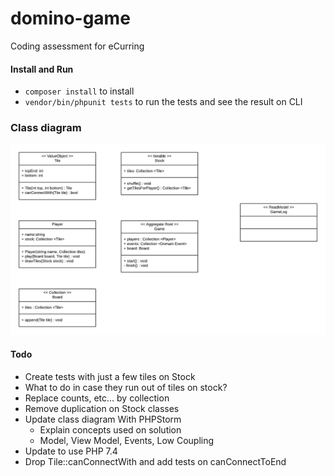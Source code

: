 # domino-game
Coding assessment for eCurring

#### Install and Run
- `composer install` to install
- `vendor/bin/phpunit tests` to run the tests and see the result on CLI

### Class diagram

<img src="docs/class-diagram.png"  alt="Class diagram"/>

#### Todo
- Create tests with just a few tiles on Stock
- What to do in case they run out of tiles on stock?
- Replace counts, etc... by collection
- Remove duplication on Stock classes
- Update class diagram With PHPStorm
    - Explain concepts used on solution
    - Model, View Model, Events, Low Coupling
- Update to use PHP 7.4
- Drop Tile::canConnectWith and add tests on canConnectToEnd